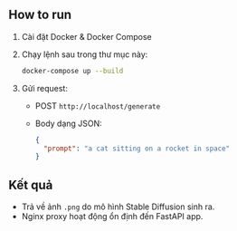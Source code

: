 ## How to run

1. Cài đặt Docker & Docker Compose

2. Chạy lệnh sau trong thư mục này:

   ```bash
   docker-compose up --build
   ```

3. Gửi request:

   * POST `http://localhost/generate`
   * Body dạng JSON:

     ```json
     {
       "prompt": "a cat sitting on a rocket in space"
     }
     ```

## Kết quả

* Trả về ảnh `.png` do mô hình Stable Diffusion sinh ra.
* Nginx proxy hoạt động ổn định đến FastAPI app.

